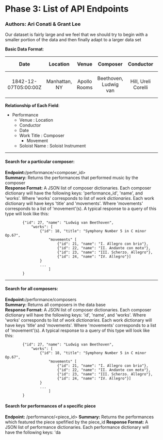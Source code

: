 # Phase 3: List of API Endpoints

### Authors: Ari Conati & Grant Lee

Our dataset is fairly large and we feel that we should try to begin with a smaller portion of the data and then finally adapt to a larger data set <br>

**Basic Data Format**:

| Date | Location | Venue | Composer | Conductor | Movement | Work Title | Soloist Instrument | Soloist Name |
|:--:|:------:|:---:|:------:|:-------:|:------:|:--------:|:----------------:|:----------:|
|1842-12-07T05:00:00Z|Manhattan, NY|Apollo Rooms|Beethoven,  Ludwig  van|Hill, Ureli Corelli|I. Allegro con brio|SYMPHONY NO. 5 IN C MINOR, OP.67|Cello|Boucher, Alfred|

**Relationship of Each Field**:


* Performance
	* Venue : Location
	* Conductor
	* Date
	* Work Title : Composer
		* Movement
	* Soloist Name : Soloist Instrument

------

#### Search for a particular composer:
**Endpoint:**/performance/\<composer_id\> <br> 
**Summary:** Returns the performances that performed music by the composer \
**Response Format:** A JSON list of composer dictionaries. Each composer dictionary will have the following keys: 'performance_id', 'name', and 'works'. Where 'works' corresponds to list of *work dictionaries*. Each work dictionary will have keys 'title' and 'movements'. Where 'movements' corresponds to a list of 'movement'(s). A typical response to a query of this type will look like this:

```{java}
		{"id": 27, "name": "Ludwig van Beethoven",
			"works": [
				{"id": 18, "title": "Symphony Number 5 in C minor Op.67", 
					"movements" [
						{"id": 21, "name": "I. Allegro con brio"}, 
						{"id": 22, "name": "II. Andante con moto"},
						{"id": 23, "name": "III. Scherzo. Allegro"},
						{"id": 24, "name": "IV. Allegro"}]
				}
				...
					]
		}
```

------

#### Search for all composers:
**Endpoint:**/performance/composers \
**Summary:** Returns all composers in the data base \
**Response Format:** A JSON list of composer dictionaries. Each composer dictionary will have the following keys: 'id', 'name', and 'works'. Where 'works' corresponds to list of *work dictionaries*. Each work dictionary will have keys 'title' and 'movements'. Where 'movements' corresponds to a list of 'movement'(s). A typical response to a query of this type will look like this:

```{java}
		{"id": 27, "name": "Ludwig van Beethoven",
			"works": [
				{"id": 18, "title": "Symphony Number 5 in C minor Op.67", 
					"movements" [
						{"id": 21, "name": "I. Allegro con brio"}, 
						{"id": 22, "name": "II. Andante con moto"},
						{"id": 23, "name": "III. Scherzo. Allegro"},
						{"id": 24, "name": "IV. Allegro"}]
				}
				...
					]
		}
```


#### Search for performances of a specific piece
**Endpoint:** /performance/<piece_id>
**Summary:** Returns the performances which featured the piece spefified by the piece_id
**Response Format:** A JSON list of performance dictionaries. Each performance dictionary will have the following keys: 'da
